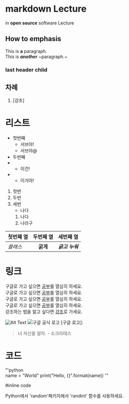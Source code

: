 # markdown Lecture
in **__open source__** software Lecture  
## How to emphasis
This is **a** paragraph.  
This is ***another*** ~paragraph.~

### last header chlid
## 차례
1. [강조]


# 리스트
- 첫번째
  + 서브야!
  + 서브야@
- 두번째
- + 이건!
-   - 이거야!

1. 첫번
2. 두번
3. 세번
    + 나다
    1. 나다
    2. 나라구


| 첫번째 열 | 두번째 열 | 세번째 열|
|----------|:--------:|---------|
|*클래스*| **굵게** | ***굵고 누워***|

# 링크
구글로 가고 싶으면 [공부](http://lily.sunmoon.ac.kr)를 열심히 하세요.  
구글로 가고 싶으면 [공부](http://lily.sunmoon.ac.kr "선문대학교 홈페이지")를 열심히 하세요.  
구글로 가고 싶으면 [공부](./LICENSE)를 열심히 하세요.  
구글로 가고 싶으면 [공부][네이버_영어사전]를 열심히 하세요.  
강조하는 법을 알고 싶다면 [강조](#How-to-emphasis)로 가세요.

[네이버_영어사전]:https://en.dict.naver.com/


![Alt Text](https://www.google.com/images/branding/googlelogo/1x/googlelogo_color_272x92dp.png, "구글 공식 로고")
<img src=https://www.google.com/images/branding/googlelogo/1x/googlelogo_color_272x92dp.png, alt= "구글 공식 로고"></img>
[구글 로고]: 


> 너 자신을 알라. - 소크라테스

# 코드


"'python  
name = "World"
print("Hello, {}".format(name))
'"

#inline code

Python에서 'random'패키지에서 'randint' 함수를 사용하세요.
